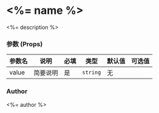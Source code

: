 # <%= name %>

<%= description %>



### 参数 (Props)
| 参数名   | 说明   | 必填   | 类型       | 默认值  | 可选值  |
| ----- | ---- | ---- | -------- | ---- | ---- |
| value | 简要说明 | 是    | `string` | 无    |      |



### Author

<%= author %>